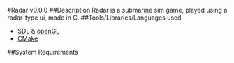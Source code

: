 #Radar v0.0.0
##Description
Radar is a submarine sim game, played using a radar-type ui, made in C.
##Tools/Libraries/Languages used
-  [SDL](http://www.libsdl.org) & [openGL](https://www.opengl.org/)
-  [CMake](https://www.cmake.org)

##System Requirements
